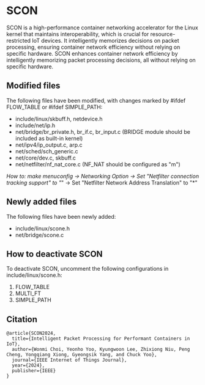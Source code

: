 # SCON

SCON is a high-performance container networking accelerator for the Linux kernel that maintains interoperability, which is crucial for resource-restricted IoT devices. 
It intelligently memorizes decisions on packet processing, ensuring container network efficiency without relying on specific hardware.
SCON enhances container network efficiency by intelligently memorizing packet processing decisions, all without relying on specific hardware.

## Modified files
The following files have been modified, with changes marked by #ifdef FLOW_TABLE or #ifdef SIMPLE_PATH:
- include/linux/skbuff.h, netdevice.h
- include/net/ip.h
- net/bridge/br_private.h, br_if.c, br_input.c
(BRIDGE module should be included as built-in kernel)
- net/ipv4/ip_output.c, arp.c
- net/sched/sch_generic.c
- net/core/dev.c, skbuff.c
- net/netfilter/nf_nat_core.c
(NF_NAT should be configured as "m")

*How to: make menuconfig -> Networking Option -> Set "Netfilter connection tracking support" to "*"
-> Set "Netfilter Network Address Translation" to "*" 

## Newly added files
The following files have been newly added:
- include/linux/scone.h
- net/bridge/scone.c

## How to deactivate SCON
To deactivate SCON, uncomment the following configurations in include/linux/scone.h:
1) FLOW_TABLE
2) MULTI_FT
3) SIMPLE_PATH

## Citation

```
@article{SCON2024,
  title={Intelligent Packet Processing for Performant Containers in IoT},
  author={Wonmi Choi, Yeonho Yoo, Kyungwoon Lee, Zhixiong Niu, Peng Cheng, Yongqiang Xiong, Gyeongsik Yang, and Chuck Yoo},
  journal={IEEE Internet of Things Journal},
  year={2024},
  publisher={IEEE}
}
```
